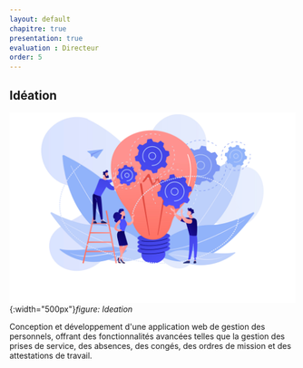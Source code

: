 ```yaml
---
layout: default
chapitre: true
presentation: true
evaluation : Directeur
order: 5
---
```



## Idéation

![Idéation](./images/ideation.jpg){:width="500px"}*figure: Ideation*

<!-- note -->

Conception et développement d'une application web de gestion des personnels, offrant des fonctionnalités avancées telles que la gestion des prises de service, des absences, des congés, des ordres de mission et des attestations de travail.

<!-- new slide -->
